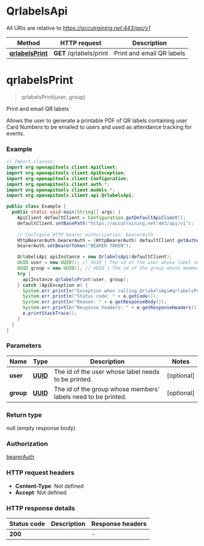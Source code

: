 # QrlabelsApi

All URIs are relative to *https://accutraining.net:443/api/v1*

Method | HTTP request | Description
------------- | ------------- | -------------
[**qrlabelsPrint**](QrlabelsApi.md#qrlabelsPrint) | **GET** /qrlabels/print | Print and email QR labels


<a name="qrlabelsPrint"></a>
# **qrlabelsPrint**
> qrlabelsPrint(user, group)

Print and email QR labels

Allows the user to generate a printable PDF of QR labels containing user Card Numbers to be emailed to users and used as attendance tracking for events.

### Example
```java
// Import classes:
import org.openapitools.client.ApiClient;
import org.openapitools.client.ApiException;
import org.openapitools.client.Configuration;
import org.openapitools.client.auth.*;
import org.openapitools.client.models.*;
import org.openapitools.client.api.QrlabelsApi;

public class Example {
  public static void main(String[] args) {
    ApiClient defaultClient = Configuration.getDefaultApiClient();
    defaultClient.setBasePath("https://accutraining.net:443/api/v1");
    
    // Configure HTTP bearer authorization: bearerAuth
    HttpBearerAuth bearerAuth = (HttpBearerAuth) defaultClient.getAuthentication("bearerAuth");
    bearerAuth.setBearerToken("BEARER TOKEN");

    QrlabelsApi apiInstance = new QrlabelsApi(defaultClient);
    UUID user = new UUID(); // UUID | The id of the user whose label needs to be printed.
    UUID group = new UUID(); // UUID | The id of the group whose members' labels need to be printed.
    try {
      apiInstance.qrlabelsPrint(user, group);
    } catch (ApiException e) {
      System.err.println("Exception when calling QrlabelsApi#qrlabelsPrint");
      System.err.println("Status code: " + e.getCode());
      System.err.println("Reason: " + e.getResponseBody());
      System.err.println("Response headers: " + e.getResponseHeaders());
      e.printStackTrace();
    }
  }
}
```

### Parameters

Name | Type | Description  | Notes
------------- | ------------- | ------------- | -------------
 **user** | [**UUID**](.md)| The id of the user whose label needs to be printed. | [optional]
 **group** | [**UUID**](.md)| The id of the group whose members&#39; labels need to be printed. | [optional]

### Return type

null (empty response body)

### Authorization

[bearerAuth](../README.md#bearerAuth)

### HTTP request headers

 - **Content-Type**: Not defined
 - **Accept**: Not defined

### HTTP response details
| Status code | Description | Response headers |
|-------------|-------------|------------------|
**200** |  |  -  |

